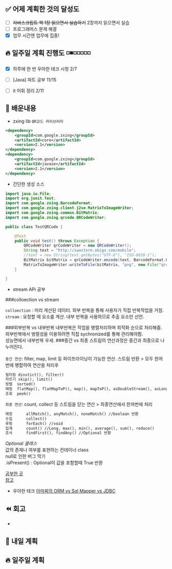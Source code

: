 ✅ 어제 계획한 것의 달성도
-----------------------------------------------------
- [ ] ~~자바스크립트 책 1장 읽으면서 실습하기~~ 2장까지 읽으면서 실습
- [ ] 프로그래머스 문제 해결
- [X] 업무 시간엔 업무에 집중!

🔥 일주일 계획 진행도 ️◽️◾️◽️◽️◽️◽️◽️️
-----------------------------------------------------
- [X] 하루에 한 번 우아한 테크 시청 2/7
- [ ] [Java] 파트 공부 11/15
- [ ] it 어휘 정리 2/11


💬 배운내용
-----------------------------------------------------
- zxing lib `QR코드 라이브러리`
```xml
<dependency>
    <groupId>com.google.zxing</groupId>
    <artifactId>core</artifactId>
    <version>2.1</version>
</dependency>
<dependency>
    <groupId>com.google.zxing</groupId>
    <artifactId>javase</artifactId>
    <version>2.1</version>
</dependency>
```
- 간단한 생성 소스
```java
import java.io.File;
import org.junit.Test;
import com.google.zxing.BarcodeFormat;
import com.google.zxing.client.j2se.MatrixToImageWriter;
import com.google.zxing.common.BitMatrix;
import com.google.zxing.qrcode.QRCodeWriter;

public class TestQRCode {

    @Test
    public void test() throws Exception {
        QRCodeWriter qrCodeWriter = new QRCodeWriter();
        String text = "http://iwastore.obigo.com/mobile";
        //text = new String(text.getBytes("UTF-8"), "ISO-8859-1");
        BitMatrix bitMatrix = qrCodeWriter.encode(text, BarcodeFormat.QR_CODE, 300, 300);
        MatrixToImageWriter.writeToFile(bitMatrix, "png", new File("qrcode.png"));
    }

}
```

- stream APi 공부

###colloection vs stream

`colloection` : 미리 게산된 데이터. 외부 반복을 통해 사용자가 직접 반복작업을 거침.<br>
`stream` : 요청할 때 요소를 계산. 내부 반복을 사용하므로 추출 요소만 선언.


###외부반복 vs 내부반복
내부반복은 작업을 병렬처리하며 최적화 순으로 처리해줌.<br>
외부반복에서 벙렬성을 이용하려면 직접 sychronized를 통해 관리해야함.<br>
성능면에서 내부반복 우세.
###중간 vs 최종
스트림의 연산과정은 중간과 최종으로 나누어진다.<br><br>
`중간 연산`: filter, map, limit 등 파이프라이닝이 가능한 연산. 스트림 반환 > 모두 한꺼번에 병합하여 연산을 처리후
```txt
필터링	dinstict(), filter()
자르기	skip(), limit()
정렬	sorted()
매핑	flatMap(), flatMapToP(), map(), mapToP(), asDoubleStream(), asLongStream()
조회	peek()
```
`최종 연산`: count, collect 등 스트림을 닫는 연산 > 최종연산에서 한꺼번에 처리
```txt
매칭		allMatch(), anyMatch(), noneMatch() //boolean 반환
수집		collect()
루핑		forEach() //void
집계		count() //Long, max(), min(), average(), sum(), reduce()
조사		findFirst(), findAny() //Optional 반환
```
*Optional 클래스*<br>
값의 존재나 여부를 표현하는 컨테이너 class<br>
null로 인한 버그 막기<br>
.isPresent() : Optional이 값을 포함할때 True 반환

[공부한 곳](https://github.com/gyoogle/tech-interview-for-developer/blob/master/Language/%5Bjava%5D%20Stream.md)
<br>
[참고](https://velog.io/@foeverna/Java-513-%EC%8A%A4%ED%8A%B8%EB%A6%BC-API-Stream-API)

- 우아한 테크
[아마찌의 ORM vs Sql Mapper vs JDBC]() 

⏪ 회고
-----------------------------------------------------
- 


🔰 내일 계획
-----------------------------------------------------


🔥 일주일 계획
-----------------------------------------------------

